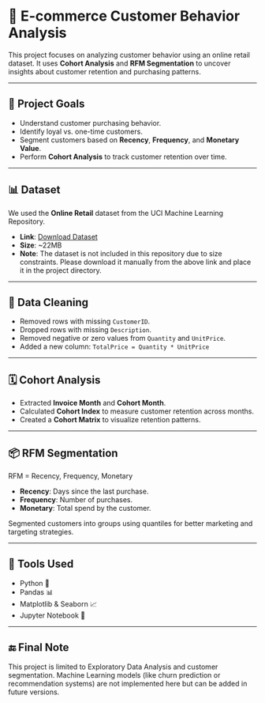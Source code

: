 # 🛒 E-commerce Customer Behavior Analysis

This project focuses on analyzing customer behavior using an online retail dataset. It uses **Cohort Analysis** and **RFM Segmentation** to uncover insights about customer retention and purchasing patterns.

---

## 📌 Project Goals

- Understand customer purchasing behavior.
- Identify loyal vs. one-time customers.
- Segment customers based on **Recency**, **Frequency**, and **Monetary Value**.
- Perform **Cohort Analysis** to track customer retention over time.

---

## 📊 Dataset

We used the **Online Retail** dataset from the UCI Machine Learning Repository.

- **Link**: [Download Dataset](https://archive.ics.uci.edu/ml/machine-learning-databases/00352/Online%20Retail.xlsx)
- **Size**: ~22MB
- **Note**: The dataset is not included in this repository due to size constraints. Please download it manually from the above link and place it in the project directory.

---

## 🧼 Data Cleaning

- Removed rows with missing `CustomerID`.
- Dropped rows with missing `Description`.
- Removed negative or zero values from `Quantity` and `UnitPrice`.
- Added a new column: `TotalPrice = Quantity * UnitPrice`

---

## 🗓️ Cohort Analysis

- Extracted **Invoice Month** and **Cohort Month**.
- Calculated **Cohort Index** to measure customer retention across months.
- Created a **Cohort Matrix** to visualize retention patterns.

---

## 📦 RFM Segmentation

RFM = Recency, Frequency, Monetary

- **Recency**: Days since the last purchase.
- **Frequency**: Number of purchases.
- **Monetary**: Total spend by the customer.

Segmented customers into groups using quantiles for better marketing and targeting strategies.

---

## 🧰 Tools Used

- Python 🐍
- Pandas 📊
- Matplotlib & Seaborn 📈
- Jupyter Notebook 📒

---

## 🔚 Final Note
This project is limited to Exploratory Data Analysis and customer segmentation. Machine Learning models (like churn prediction or recommendation systems) are not implemented here but can be added in future versions.

